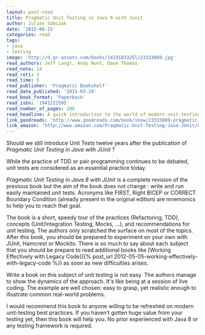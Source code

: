 ```yaml
---
layout: post-read
title: Pragmatic Unit Testing in Java 8 with Junit
author: Julien Sobczak
date: '2015-06-15'
categories: read
tags:
- java
- testing
image: 'http://d.gr-assets.com/books/1419183325l/23333089.jpg'
read_authors: Jeff Langr, Andy Hunt, Dave Thomas
read_note: 14
read_roti: 3
read_time: 5
read_publisher: 'Pragmatic Bookshelf'
read_date_published: '2015-03-19'
read_book_format: 'Paperback'
read_isbn: '1941222595'
read_number_of_pages: 200
read_headline: A quick introduction to the world of modern unit-testing.
link_goodreads: 'http://www.goodreads.com/book/show/23333089-pragmatic-unit-testing-in-java-8-with-junit'
link_amazon: 'http://www.amazon.com/Pragmatic-Unit-Testing-Java-JUnit/dp/1941222595/'
---
```


Should we still introduce Unit Tests twelve years after the publication of *Pragmatic Unit Testing in Java with JUnit* ?

While the practice of TDD or pair programming continues to be debated, unit tests are considered as an essential practice today.

*Pragmatic Unit Testing in Java 8 with JUnit* is a complete revision of the previous book but the aim of the book does not change : write and run easily maintained unit tests. Acronyms like FIRST, Right BICEP or CORRECT Boundary Condition (already present in the original edition) are mnemonics to help you to reach that goal.

The book is a short, speedy tour of the practices (Refactoring, TDD), concepts (Unit/Integration Testing, Mocks, ...), and recommendations for unit testing. The authors only scratched the surface on most of the topics. After this book, you should be prepared to experiment on your own with JUnit, Hamcrest or Mockito. There is so much to say about each subject that you should be prepare to read additional books like [Working Effectively with Legacy Code]({% post_url 2012-05-05-working-effectively-with-legacy-code %}) as soon as new difficulties arises.

Write a book on this subject of unit testing is not easy. The authors manage to show the dynamics of the approach. It's like being at a session of live coding. The example are well chosen: easy to grasp, yet realistic enough to illustrate common real-world problems.

I would recommend this book to anyone willing to be refreshed on modern unit-testing best practices. If you haven’t gotten huge value from your testing yet, then this book will help you. No prior experienced with Java 8 or any testing framework is required.